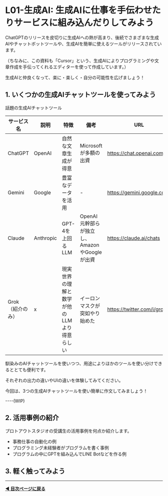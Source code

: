 # L01-生成AI: 生成AIに仕事を手伝わせたりサービスに組み込んだりしてみよう

ChatGPTのリリースを皮切りに生成AIへの熱が高まり、後続でさまざまな生成AIやチャットボットツールや、生成AIを簡単に使えるツールがリリースされています。

（ちなみに、この資料も「Cursor」という、生成AIによりプログラミングや文章作成を手伝ってくれるエディターを使って作成しています。）

生成AIと仲良くなって、楽に・楽しく・自分の可能性を広げましょう！

## 1. いくつかの生成AIチャットツールを使ってみよう

話題の生成AIチャットツール

| サービス名 | 説明       | 特徴                      | 備考                                     | URL                             |
|------------|------------|---------------------------|------------------------------------------|---------------------------------|
| ChatGPT    | OpenAI     | 自然な文章生成が得意       | Microsoftが多額の出資                    | https://chat.openai.com/        |
| Gemini     | Google     | 豊富なデータを活用        | -                                        | https://gemini.google.com/      |
| Claude     | Anthropic  | GPT-4を上回るLLM          | OpenAI元幹部らが独立し、AmazonやGoogleが出資 | https://claude.ai/chats         |
| Grok（紹介のみ）  | x  | 現実世界の理解と数学が他のLLMより得意らしい         | イーロンマスクが突如やり始めた | https://twitter.com/i/grok         |


馴染みのAIチャットツールを使いつつ、用途によりほかのツールを使い分けできるととても便利です。

それぞれの出力の違いやUIの違いを体験してみてください。

今回は、3つの生成AIチャットツールを使い簡単に作文してみましょう！

----(WIP)

## 2. 活用事例の紹介

プロトアウトスタジオの受講生の活用事例を何点か紹介します。

- 事務仕事の自動化の例
- プログラミング未経験者がプログラムを書く事例
- プログラムの中にGPTを組み込んでLINE Botなどを作る例

## 3. 軽く触ってみよう



<!-- #### やってみよう

「お題：1日目の授業の感想を400字で書かせ、Teamsに投稿する。」

入れて欲しい内容
- 楽しかったこと
- 辛かったこと
- 学び

文章のトーン
ブログ風、報告書風、小説風など好きなトーンでOKです。



ChatGPT、Gemini、Claudeそれぞれ、どのような出力になるか比較してみましょう。


<details><summary>🌟 生成AIがうまく使えない？**「プロンプト」の書き方**が、結果を大きく左右します。</summary>

生成AIへの指示文章のことを「プロンプト」といいます。
[参考](https://japan.zdnet.com/article/35203152/)
これらのポイントを意識してプロンプトを作成することで、生成AIの出力結果を向上させることができます。

</details>
 -->




---

**[◀ 目次ページに戻る](../readme.md)**